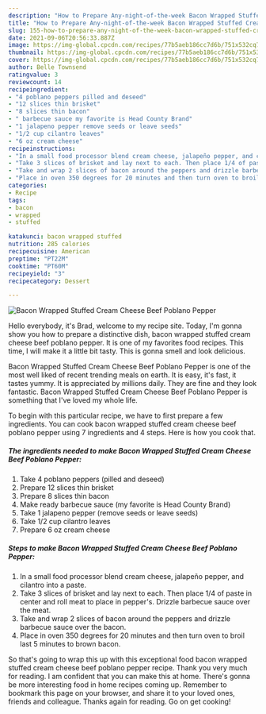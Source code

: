 ```yaml
---
description: "How to Prepare Any-night-of-the-week Bacon Wrapped Stuffed Cream Cheese Beef Poblano Pepper"
title: "How to Prepare Any-night-of-the-week Bacon Wrapped Stuffed Cream Cheese Beef Poblano Pepper"
slug: 155-how-to-prepare-any-night-of-the-week-bacon-wrapped-stuffed-cream-cheese-beef-poblano-pepper
date: 2021-09-06T20:56:33.887Z
image: https://img-global.cpcdn.com/recipes/77b5aeb186cc7d6b/751x532cq70/bacon-wrapped-stuffed-cream-cheese-beef-poblano-pepper-recipe-main-photo.jpg
thumbnail: https://img-global.cpcdn.com/recipes/77b5aeb186cc7d6b/751x532cq70/bacon-wrapped-stuffed-cream-cheese-beef-poblano-pepper-recipe-main-photo.jpg
cover: https://img-global.cpcdn.com/recipes/77b5aeb186cc7d6b/751x532cq70/bacon-wrapped-stuffed-cream-cheese-beef-poblano-pepper-recipe-main-photo.jpg
author: Belle Townsend
ratingvalue: 3
reviewcount: 14
recipeingredient:
- "4 poblano peppers pilled and deseed"
- "12 slices thin brisket"
- "8 slices thin bacon"
- " barbecue sauce my favorite is Head County Brand"
- "1 jalapeno pepper remove seeds or leave seeds"
- "1/2 cup cilantro leaves"
- "6 oz cream cheese"
recipeinstructions:
- "In a small food processor blend cream cheese, jalapeño pepper, and cilantro into a paste."
- "Take 3 slices of brisket and lay next to each. Then place 1/4 of paste in center and roll meat to place in pepper&#39;s. Drizzle barbecue sauce over the meat."
- "Take and wrap 2 slices of bacon around the peppers and drizzle barbecue sauce over the bacon."
- "Place in oven 350 degrees for 20 minutes and then turn oven to broil last 5 minutes to brown bacon."
categories:
- Recipe
tags:
- bacon
- wrapped
- stuffed

katakunci: bacon wrapped stuffed 
nutrition: 285 calories
recipecuisine: American
preptime: "PT22M"
cooktime: "PT60M"
recipeyield: "3"
recipecategory: Dessert

---
```



![Bacon Wrapped Stuffed Cream Cheese Beef Poblano Pepper](https://img-global.cpcdn.com/recipes/77b5aeb186cc7d6b/751x532cq70/bacon-wrapped-stuffed-cream-cheese-beef-poblano-pepper-recipe-main-photo.jpg)

Hello everybody, it's Brad, welcome to my recipe site. Today, I'm gonna show you how to prepare a distinctive dish, bacon wrapped stuffed cream cheese beef poblano pepper. It is one of my favorites food recipes. This time, I will make it a little bit tasty. This is gonna smell and look delicious.



Bacon Wrapped Stuffed Cream Cheese Beef Poblano Pepper is one of the most well liked of recent trending meals on earth. It is easy, it's fast, it tastes yummy. It is appreciated by millions daily. They are fine and they look fantastic. Bacon Wrapped Stuffed Cream Cheese Beef Poblano Pepper is something that I've loved my whole life.


To begin with this particular recipe, we have to first prepare a few ingredients. You can cook bacon wrapped stuffed cream cheese beef poblano pepper using 7 ingredients and 4 steps. Here is how you cook that.

<!--inarticleads1-->

##### The ingredients needed to make Bacon Wrapped Stuffed Cream Cheese Beef Poblano Pepper:

1. Take 4 poblano peppers (pilled and deseed)
1. Prepare 12 slices thin brisket
1. Prepare 8 slices thin bacon
1. Make ready  barbecue sauce (my favorite is Head County Brand)
1. Take 1 jalapeno pepper (remove seeds or leave seeds)
1. Take 1/2 cup cilantro leaves
1. Prepare 6 oz cream cheese




<!--inarticleads2-->

##### Steps to make Bacon Wrapped Stuffed Cream Cheese Beef Poblano Pepper:

1. In a small food processor blend cream cheese, jalapeño pepper, and cilantro into a paste.
1. Take 3 slices of brisket and lay next to each. Then place 1/4 of paste in center and roll meat to place in pepper&#39;s. Drizzle barbecue sauce over the meat.
1. Take and wrap 2 slices of bacon around the peppers and drizzle barbecue sauce over the bacon.
1. Place in oven 350 degrees for 20 minutes and then turn oven to broil last 5 minutes to brown bacon.




So that's going to wrap this up with this exceptional food bacon wrapped stuffed cream cheese beef poblano pepper recipe. Thank you very much for reading. I am confident that you can make this at home. There's gonna be more interesting food in home recipes coming up. Remember to bookmark this page on your browser, and share it to your loved ones, friends and colleague. Thanks again for reading. Go on get cooking!
